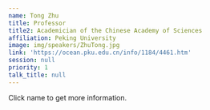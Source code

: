 ```yaml
---
name: Tong Zhu
title: Professor
title2: Academician of the Chinese Academy of Sciences
affiliation: Peking University
image: img/speakers/ZhuTong.jpg
link: 'https://ocean.pku.edu.cn/info/1184/4461.htm'
session: null
priority: 1
talk_title: null
---
```

Click name to get more information.

